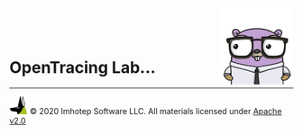 <img src="../assets/gophernand.png" align="right" width="128" height="auto"/>

<br/>
<br/>
<br/>

# OpenTracing Lab...

---
<img src="../assets/imhotep_logo.png" width="32" height="auto"/> © 2020 Imhotep Software LLC.
All materials licensed under [Apache v2.0](http://www.apache.org/licenses/LICENSE-2.0)
